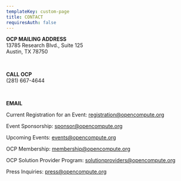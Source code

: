 ```yaml
---
templateKey: custom-page
title: CONTACT
requiresAuth: false
---
```

**OCP MAILING ADDRESS**\
13785 Research Blvd., Suite 125\
Austin, TX 78750

**<br>**

**CALL OCP**\
(281) 667-4644

**<br>**

**EMAIL**

Current Registration for an Event: [registration@opencompute.org](mailto:registration@opencompute.org)

Event Sponsorship: [sponsor@opencompute.org](mailto:sponsor@opencompute.org)

Upcoming Events: [events@opencompute.org](mailto:events@opencompute.org)

OCP Membership: [membership@opencompute.org](<mailto: membership@opencompute.org>)

OCP Solution Provider Program: [solutionproviders@opencompute.org](mailto:solutionproviders@opencompute.org)

Press Inquiries: [press@opencompute.org](mailto:press@opencompute.org)